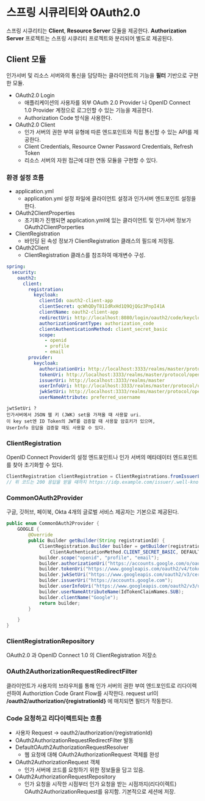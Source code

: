 # 스프링 시큐리티와 OAuth2.0

스프링 시큐리티는 **Client**, **Resource Server** 모듈을 제공한다.
**Authorization Server** 프로젝트는 스프링 시큐리티 프로젝트와 분리되어 별도로 제공된다.

## Client 모듈

인가서버 및 리소스 서버와의 통신을 담당하는 클라이언트의 기능을 **필터** 기반으로 구현한 모듈.

- OAuth2.0 Login
  - 애플리케이션의 사용자를 외부 OAuth 2.0 Provider 나 OpenID Connect 1.0 Provider 계정으로 로그인할 수 있는 기능을 제공한다.
  - Authorization Code 방식을 사용한다.
- OAuth2.0 Client
  - 인가 서버의 권한 부여 유형에 따른 엔드포인트와 직접 통신할 수 있는 API를 제공한다.
  - Client Credentials, Resource Owner Password Credentials, Refresh Token
  - 리소스 서버의 자원 접근에 대한 연동 모듈을 구현할 수 있다.

### 환경 설정 흐름

- application.yml
  - application.yml 설정 파일에 클라이언트 설정과 인가서버 엔드포인트 설정을 한다.
- OAuth2ClientProperties
  - 초기화가 진행되면 application.yml에 있는 클라이언트 및 인가서버 정보가 OAuth2ClientPorperties
- ClientRegistration
  - 바인딩 된 속성 정보가 ClientRegistration 클래스의 필드에 저장됨.
- OAuth2Client
  - ClientRegistration 클래스를 참조하여 매개변수 구성.

```yaml
spring:
  security:
    oauth2:
      client:
        registration:
          keycloak:
            clientId: oauth2-client-app
            clientSecret: qcWhQDyT81IdRxHd1Q9QjQGz3PnpI41A
            clientName: oauth2-client-app
            redirectUri: http://localhost:8080/login/oauth2/code/keycloak
            authorizationGrantType: authorization_code
            clientAuthenticationMethod: client_secret_basic
            scope:
              - openid
              - profile
              - email
        provider:
          keycloak:
            authorizationUri: http://localhost:3333/realms/master/protocol/openid-connect/auth
            tokenUri: http://localhost:3333/realms/master/protocol/openid-connect/token
            issuerUri: http://localhost:3333/realms/master
            userInfoUri: http://localhost:3333/realms/master/protocol/openid-connect/userinfo
            jwkSetUri: http://localhost:3333/realms/master/protocol/openid-connect/certs
            userNameAttribute: preferred_username
```

    jwtSetUri ?
    인가서버에서 JSON 웹 키 (JWK) set을 가져올 때 사용할 uri.
    이 key set엔 ID Token의 JWT를 검증할 때 사용할 암호키가 있으며,
    UserInfo 응답을 검증할 때도 사용할 수 있다.

### ClientRegistration

OpenID Connect Provider의 설정 엔드포인트나 인가 서버의 메타데이터 엔드포인트를 찾아 초기화할 수 있다.

```java
ClientRegistration clientRegistration = ClientRegistrations.fromIssuerLocation("http://idp.example.issuer").build();
// 위 코드는 200 응답을 받을 때까지 https://idp.example.com/issuer/.well-known/openid-configuration, https://idp.example.com/.well-known/oauth-authorization-server 에 차례대로 질의해본다
```

### CommonOAuth2Provider

구글, 깃허브, 페이북, Okta 4개의 글로벌 서비스 제공자는 기본으로 제공된다.

```java
public enum CommonOAuth2Provider {
    GOOGLE {
        @Override
        public Builder getBuilder(String registrationId) {
            ClientRegistration.Builder builder = getBuilder(registrationId,
                ClientAuthenticationMethod.CLIENT_SECRET_BASIC, DEFAULT_REDIRECT_URL);
            builder.scope("openid", "profile", "email");
            builder.authorizationUri("https://accounts.google.com/o/oauth2/v2/auth");
            builder.tokenUri("https://www.googleapis.com/oauth2/v4/token");
            builder.jwkSetUri("https://www.googleapis.com/oauth2/v3/certs");
            builder.issuerUri("https://accounts.google.com");
            builder.userInfoUri("https://www.googleapis.com/oauth2/v3/userinfo");
            builder.userNameAttributeName(IdTokenClaimNames.SUB);
            builder.clientName("Google");
            return builder;
        }

    }
}
```

### ClientRegistrationRepository

OAuth2.0 과 OpenID Connect 1.0 의 ClientRegistration 저장소

### OAuth2AuthorizationRequestRedirectFilter

클라이언트가 사용자의 브라우저를 통해 인가 서버의 권한 부여 엔드포인트로 리다이렉션하여 Authoriztion Code Grant Flow를 시작한다.
request url이 **/oauth2/authorization/{registrationId}** 에 매치되면 필터가 작동한다.

### Code 요청하고 리다이렉트되는 흐름

- 사용자 Request -> oauth2/authorization/{registrationId}
- OAuth2AuthorizationRequestRedirectFilter 발동
- DefaultOAuth2AuthorizationRequestResolver
  - 웹 요청에 대해 OAuth2AuthorizationRequest 객체를 완성
- OAuth2AuthorizationRequest 객체
  - 인가 서버에 코드를 요청하기 위한 정보들을 담고 있음.
- OAuth2AuthorizationRequestRepository
  - 인가 요청을 시작한 시점부터 인가 요청을 받는 시점까지(리다이렉트) OAuth2AuthorizationRequest를 유지함. 기본적으로 세션에 저장.
